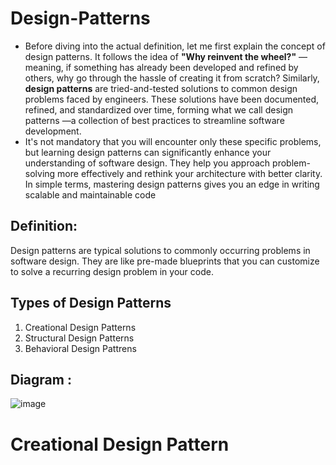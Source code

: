 # Design-Patterns
- Before diving into the actual definition, let me first explain the concept of design patterns. It follows the idea of **"Why reinvent the wheel?"** —meaning, if something has already been developed and refined by others, why go through the hassle of creating it from scratch? Similarly, **design patterns** are tried-and-tested solutions to common design problems faced by engineers. These solutions have been documented, refined, and standardized over time, forming what we call design patterns —a collection of best practices to streamline software development.
- It's not mandatory that you will encounter only these specific problems, but learning design patterns can significantly enhance your understanding of software design. They help you approach problem-solving more effectively and rethink your architecture with better clarity. In simple terms, mastering design patterns gives you an edge in writing scalable and maintainable code
## Definition: 
Design patterns are typical solutions to commonly occurring problems in software design. They are like pre-made blueprints that you can customize to solve a recurring design problem in your code.

## Types of Design Patterns
1. Creational Design Patterns
2. Structural Design Patterns
3. Behavioral Design Pattrens

## Diagram :
  
![image](https://github.com/user-attachments/assets/94237aa0-c083-47da-b22d-aca36bf3ff6c)

# Creational Design Pattern
